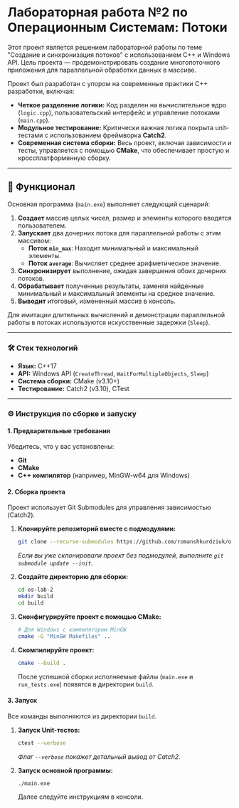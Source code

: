 # Лабораторная работа №2 по Операционным Системам: Потоки

Этот проект является решением лабораторной работы по теме "Создание и синхронизация потоков" с использованием C++ и Windows API. Цель проекта — продемонстрировать создание многопоточного приложения для параллельной обработки данных в массиве.

Проект был разработан с упором на современные практики C++ разработки, включая:
-   **Четкое разделение логики:** Код разделен на вычислительное ядро (`logic.cpp`), пользовательский интерфейс и управление потоками (`main.cpp`).
-   **Модульное тестирование:** Критически важная логика покрыта unit-тестами с использованием фреймворка **Catch2**.
-   **Современная система сборки:** Весь проект, включая зависимости и тесты, управляется с помощью **CMake**, что обеспечивает простую и кроссплатформенную сборку.

---

## 🚀 Функционал

Основная программа (`main.exe`) выполняет следующий сценарий:

1.  **Создает** массив целых чисел, размер и элементы которого вводятся пользователем.
2.  **Запускает** два дочерних потока для параллельной работы с этим массивом:
    -   **Поток `min_max`**: Находит минимальный и максимальный элементы.
    -   **Поток `average`**: Вычисляет среднее арифметическое значение.
3.  **Синхронизирует** выполнение, ожидая завершения обоих дочерних потоков.
4.  **Обрабатывает** полученные результаты, заменяя найденные минимальный и максимальный элементы на среднее значение.
5.  **Выводит** итоговый, измененный массив в консоль.

Для имитации длительных вычислений и демонстрации параллельной работы в потоках используются искусственные задержки (`Sleep`).

---

### 🛠️ Стек технологий

-   **Язык:** C++17
-   **API:** Windows API (`CreateThread`, `WaitForMultipleObjects`, `Sleep`)
-   **Система сборки:** CMake (v3.10+)
-   **Тестирование:** Catch2 (v3.10), CTest

---

### ⚙️ Инструкция по сборке и запуску

#### 1. Предварительные требования

Убедитесь, что у вас установлены:
-   **Git**
-   **CMake**
-   **C++ компилятор** (например, MinGW-w64 для Windows)

#### 2. Сборка проекта

Проект использует Git Submodules для управления зависимостью (Catch2).

1.  **Клонируйте репозиторий вместе с подмодулями:**
    ```bash
    git clone --recurse-submodules https://github.com/romanshkurdziuk/os-lab-2.git
    ```
    *Если вы уже склонировали проект без подмодулей, выполните `git submodule update --init`.*

2.  **Создайте директорию для сборки:**
    ```bash
    cd os-lab-2
    mkdir build
    cd build
    ```

3.  **Сконфигурируйте проект с помощью CMake:**
    ```bash
    # Для Windows с компилятором MinGW
    cmake -G "MinGW Makefiles" ..
    ```

4.  **Скомпилируйте проект:**
    ```bash
    cmake --build .
    ```
    После успешной сборки исполняемые файлы (`main.exe` и `run_tests.exe`) появятся в директории `build`.

#### 3. Запуск

Все команды выполняются из директории `build`.

1.  **Запуск Unit-тестов:**
    ```bash
    ctest --verbose
    ```
    *Флаг `--verbose` покажет детальный вывод от Catch2.*

2.  **Запуск основной программы:**
    ```bash
    ./main.exe
    ```
    Далее следуйте инструкциям в консоли.